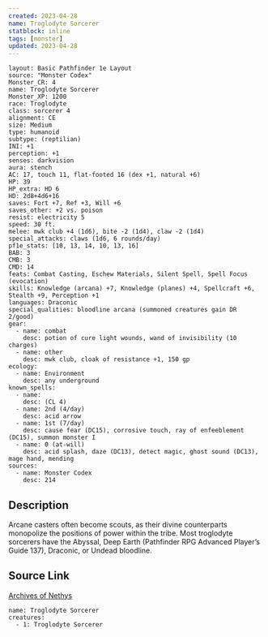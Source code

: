 ```yaml
---
created: 2023-04-28
name: Troglodyte Sorcerer
statblock: inline
tags: [monster]
updated: 2023-04-28
---
```

```statblock
layout: Basic Pathfinder 1e Layout
source: "Monster Codex"
Monster_CR: 4
name: Troglodyte Sorcerer
Monster_XP: 1200
race: Troglodyte
class: sorcerer 4
alignment: CE
size: Medium
type: humanoid
subtype: (reptilian)
INI: +1
perception: +1
senses: darkvision
aura: stench
AC: 17, touch 11, flat-footed 16 (dex +1, natural +6)
HP: 39
HP_extra: HD 6
HD: 2d8+4d6+16
saves: Fort +7, Ref +3, Will +6
saves_other: +2 vs. poison
resist: electricity 5
speed: 30 ft.
melee: mwk club +4 (1d6), bite -2 (1d4), claw -2 (1d4)
special_attacks: claws (1d6, 6 rounds/day)
pf1e_stats: [10, 13, 14, 10, 13, 16]
BAB: 3
CMB: 3
CMD: 14
feats: Combat Casting, Eschew Materials, Silent Spell, Spell Focus (evocation)
skills: Knowledge (arcana) +7, Knowledge (planes) +4, Spellcraft +6, Stealth +9, Perception +1
languages: Draconic
special_qualities: bloodline arcana (summoned creatures gain DR 2/good)
gear:
  - name: combat
    desc: potion of cure light wounds, wand of invisibility (10 charges)
  - name: other
    desc: mwk club, cloak of resistance +1, 150 gp
ecology:
  - name: Environment
    desc: any underground
known_spells:
  - name:
    desc: (CL 4)
  - name: 2nd (4/day)
    desc: acid arrow
  - name: 1st (7/day)
    desc: cause fear (DC15), corrosive touch, ray of enfeeblement (DC15), summon monster I
  - name: 0 (at-will)
    desc: acid splash, daze (DC13), detect magic, ghost sound (DC13), mage hand, mending
sources:
  - name: Monster Codex
    desc: 214
```
## Description
Arcane casters often become scouts, as their divine counterparts monopolize the positions of power within the tribe. Most troglodyte sorcerers have the Abyssal, Deep Earth (Pathfinder RPG Advanced Player’s Guide 137), Draconic, or Undead bloodline.
## Source Link
[Archives of Nethys](https://aonprd.com/MonsterDisplay.aspx?ItemName=Troglodyte%20Sorcerer)
```encounter-table
name: Troglodyte Sorcerer
creatures:
  - 1: Troglodyte Sorcerer
```
